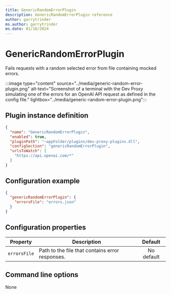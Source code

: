 ```yaml
---
title: GenericRandomErrorPlugin
description: GenericRandomErrorPlugin reference
author: garrytrinder
ms.author: garrytrinder
ms.date: 01/16/2024
---
```


# GenericRandomErrorPlugin

Fails requests with a random selected error from file containing mocked errors.

:::image type="content" source="../media/generic-random-error-plugin.png" alt-text="Screenshot of a terminal with the Dev Proxy simulating one of the errors for an OpenAI API request as defined in the config file." lightbox="../media/generic-random-error-plugin.png":::

## Plugin instance definition

```json
{
  "name": "GenericRandomErrorPlugin",
  "enabled": true,
  "pluginPath": "~appFolder/plugins/dev-proxy-plugins.dll",
  "configSection": "genericRandomErrorPlugin",
  "urlsToWatch": [
    "https://api.openai.com/*"
  ]
}
```

## Configuration example

```json
{
  "genericRandomErrorPlugin": {
    "errorsFile": "errors.json"
  }
}
```

## Configuration properties

| Property | Description | Default |
|----------|-------------|:-------:|
| `errorsFile` | Path to the file that contains error responses. | No default |

## Command line options

None
